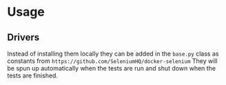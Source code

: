 # Usage

## Drivers
Instead of installing them locally they can be added in the `base.py` class as constants from `https://github.com/SeleniumHQ/docker-selenium`
They will be spun up automatically when the tests are run and shut down when the tests are finished.